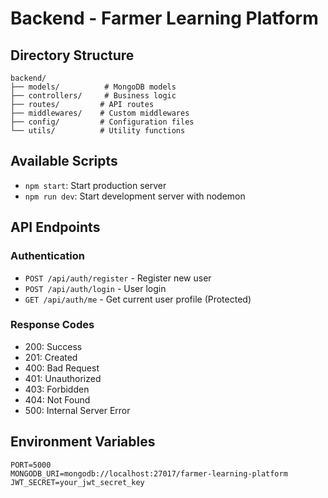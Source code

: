 # Backend - Farmer Learning Platform

## Directory Structure
```
backend/
├── models/          # MongoDB models
├── controllers/     # Business logic
├── routes/         # API routes
├── middlewares/    # Custom middlewares
├── config/         # Configuration files
└── utils/          # Utility functions
```

## Available Scripts
- `npm start`: Start production server
- `npm run dev`: Start development server with nodemon

## API Endpoints

### Authentication
- `POST /api/auth/register` - Register new user
- `POST /api/auth/login` - User login
- `GET /api/auth/me` - Get current user profile (Protected)

### Response Codes
- 200: Success
- 201: Created
- 400: Bad Request
- 401: Unauthorized
- 403: Forbidden
- 404: Not Found
- 500: Internal Server Error

## Environment Variables
```env
PORT=5000
MONGODB_URI=mongodb://localhost:27017/farmer-learning-platform
JWT_SECRET=your_jwt_secret_key
```
